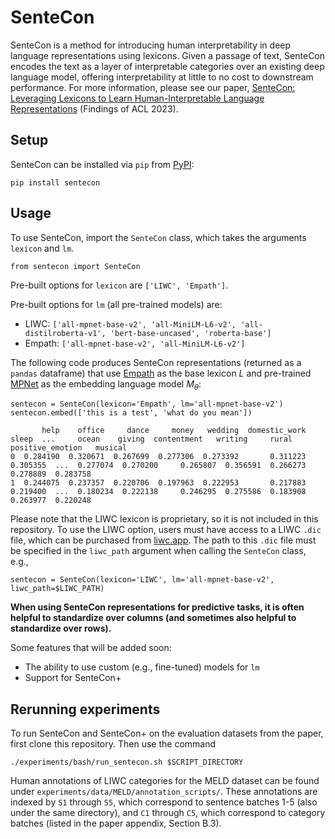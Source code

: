 # SenteCon

SenteCon is a method for introducing human interpretability in deep language representations using lexicons. Given a passage of text, SenteCon encodes the text as a layer of interpretable categories over an existing deep language model, offering interpretability at little to no cost to downstream performance. For more information, please see our paper, [SenteCon: Leveraging Lexicons to Learn Human-Interpretable Language Representations](https://aclanthology.org/2023.findings-acl.264.pdf) (Findings of ACL 2023).

## Setup

SenteCon can be installed via `pip` from [PyPI](https://pypi.org/project/sentecon/):
```
pip install sentecon
```
## Usage

To use SenteCon, import the `SenteCon` class, which takes the arguments `lexicon` and `lm`.
```
from sentecon import SenteCon
```

Pre-built options for `lexicon` are `['LIWC', 'Empath']`. 

Pre-built options for `lm` (all pre-trained models) are:
- LIWC: `['all-mpnet-base-v2', 'all-MiniLM-L6-v2', 'all-distilroberta-v1', 'bert-base-uncased', 'roberta-base']`
- Empath: `['all-mpnet-base-v2', 'all-MiniLM-L6-v2']`

The following code produces SenteCon representations (returned as a `pandas` dataframe) that use [Empath](https://github.com/Ejhfast/empath-client/) as the base lexicon $L$ and pre-trained [MPNet](https://huggingface.co/sentence-transformers/all-mpnet-base-v2) as the embedding language model $M_\theta$:

```
sentecon = SenteCon(lexicon='Empath', lm='all-mpnet-base-v2')
sentecon.embed(['this is a test', 'what do you mean'])

       help    office     dance     money   wedding  domestic_work     sleep  ...     ocean    giving  contentment   writing     rural  positive_emotion   musical
0  0.284190  0.320671  0.267699  0.277306  0.273392       0.311223  0.305355  ...  0.277074  0.270200     0.265807  0.356591  0.266273          0.278889  0.283758
1  0.244075  0.237357  0.220706  0.197963  0.222953       0.217883  0.219400  ...  0.180234  0.222138     0.246295  0.275586  0.183908          0.263977  0.220248
```

Please note that the LIWC lexicon is proprietary, so it is not included in this repository. To use the LIWC option, users must have access to a LIWC `.dic` file, which can be purchased from [liwc.app](https://www.liwc.app/). The path to this `.dic` file must be specified in the `liwc_path` argument when calling the `SenteCon` class, e.g.,

```
sentecon = SenteCon(lexicon='LIWC', lm='all-mpnet-base-v2', liwc_path=$LIWC_PATH)
```

**When using SenteCon representations for predictive tasks, it is often helpful to standardize over columns (and sometimes also helpful to standardize over rows).**

Some features that will be added soon:
- The ability to use custom (e.g., fine-tuned) models for `lm`
- Support for SenteCon+

## Rerunning experiments

To run SenteCon and SenteCon+ on the evaluation datasets from the paper, first clone this repository. Then use the command

```
./experiments/bash/run_sentecon.sh $SCRIPT_DIRECTORY
```

Human annotations of LIWC categories for the MELD dataset can be found under `experiments/data/MELD/annotation_scripts/`. These annotations are indexed by `S1` through `S5`, which correspond to sentence batches 1-5 (also under the same directory), and `C1` through `C5`, which correspond to category batches (listed in the paper appendix, Section B.3).

